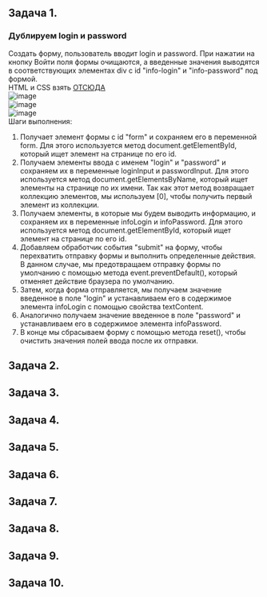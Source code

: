 ## Задача 1.   
### Дублируем login и password  
Создать форму, пользователь вводит login и password. При нажатии на кнопку Войти поля формы очищаются, а введенные значения выводятся в соответствующих элементах div с id "info-login" и "info-password" под формой.   
HTML и CSS взять [ОТСЮДА](https://github.com/schoolteacherMP/lecture_52_JS_Forms_controls_Properties_and_Methods/tree/main/%D0%B7%D0%B0%D0%B4%D0%B0%D1%87%D0%B0_1)  
![image](https://user-images.githubusercontent.com/113675674/224980740-8c7a8104-d2cf-4862-9bdf-95537880d8cb.png)  
![image](https://user-images.githubusercontent.com/113675674/224980868-e6f84f6e-1567-45c5-b814-8679d942801a.png)  
![image](https://user-images.githubusercontent.com/113675674/224980937-1214f9c7-9383-4294-acd6-0360208c8f8c.png)  
Шаги выполнения:  
1. Получает элемент формы с id "form" и сохраняем его в переменной form. Для этого используется метод document.getElementById, который ищет элемент на странице по его id.  
2. Получаем элементы ввода с именем "login" и "password" и сохраняем их в переменные loginInput и passwordInput. Для этого используется метод document.getElementsByName, который ищет элементы на странице по их имени. Так как этот метод возвращает коллекцию элементов, мы используем [0], чтобы получить первый элемент из коллекции.  
3. Получаем элементы, в которые мы будем выводить информацию, и сохраняем их в переменные infoLogin и infoPassword. Для этого используется метод document.getElementById, который ищет элемент на странице по его id.  
4. Добавляем обработчик события "submit" на форму, чтобы перехватить отправку формы и выполнить определенные действия. В данном случае, мы предотвращаем отправку формы по умолчанию с помощью метода event.preventDefault(), который отменяет действие браузера по умолчанию.  
5. Затем, когда форма отправляется, мы получаем значение введенное в поле "login" и устанавливаем его в содержимое элемента infoLogin с помощью свойства textContent.  
6. Аналогично получаем значение введенное в поле "password" и устанавливаем его в содержимое элемента infoPassword.  
7. В конце мы сбрасываем форму с помощью метода reset(), чтобы очистить значения полей ввода после их отправки.  


## Задача 2.   
### 

## Задача 3.   
### 

## Задача 4.   
### 

## Задача 5.   
### 

## Задача 6.   
### 

## Задача 7.   
### 

## Задача 8.   
### 

## Задача 9.   
### 

## Задача 10.   
### 
